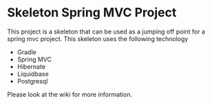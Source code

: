 # Skeleton Spring MVC Project

This project is a skeleton that can be used as a jumping off point for a spring mvc project.  This skeleton uses the following technology

* Gradle
* Spring MVC
* Hibernate
* Liquidbase
* Postgresql


Please look at the wiki for more information. 
